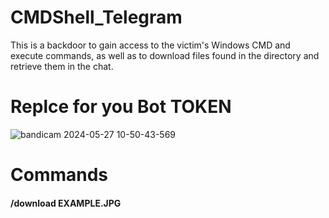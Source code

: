 # CMDShell_Telegram
This is a backdoor to gain access to the victim's Windows CMD and execute commands, as well as to download files found in the directory and retrieve them in the chat.



<H1>Replce for you Bot TOKEN</H1>

![bandicam 2024-05-27 10-50-43-569](https://github.com/Criftcking/CMDShell_Telegram/assets/86767725/9b28f2d5-2f3c-488c-80c1-f0f46792f747)


<H1>Commands</H1>
<H4>/download EXAMPLE.JPG</H4>

